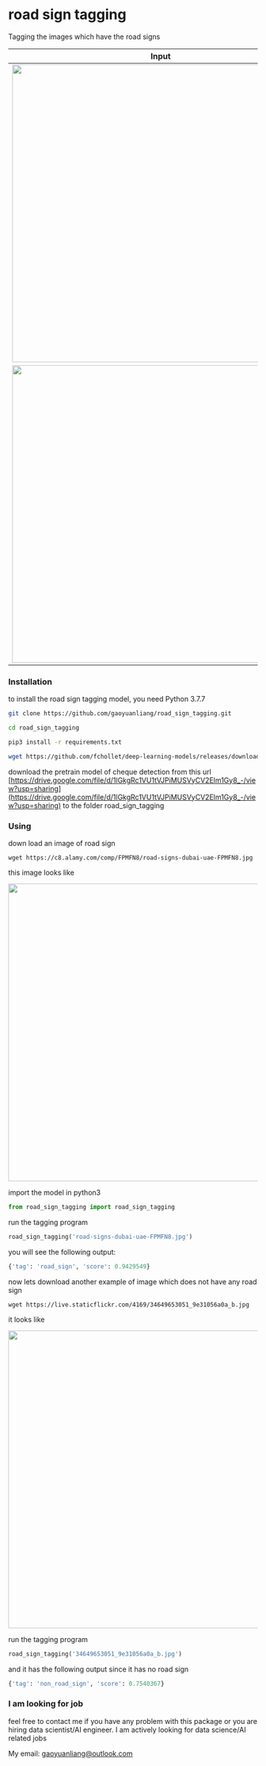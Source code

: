# road sign tagging

Tagging the images which have the road signs 


<table>
  <thead>
    <tr>
      <th>Input</th>
      <th>Output</th>
    </tr>
  </thead>
  <tr>
    <td>
      <img src="https://www.guide2dubai.com/Portals/0/Images/Living/Transportation/dubai-road-signs.jpg" width="600">
    </td>
    <td>
      <pre>
{
  'tag': 'road_sign', 
  'score': 0.9429549
}
</pre>
    </td>
  </tr>
  <tr>
    <td>
      <img src="https://live.staticflickr.com/4169/34649653051_9e31056a0a_b.jpg" width="600">
    </td>
    <td>
      <pre>
{
  'tag': 'non_road_sign', 
  'score': 0.7540367
}
</pre>
    </td>
  </tr>
</table>


### Installation


to install the road sign tagging model, you need Python 3.7.7 

```bash
git clone https://github.com/gaoyuanliang/road_sign_tagging.git

cd road_sign_tagging

pip3 install -r requirements.txt

wget https://github.com/fchollet/deep-learning-models/releases/download/v0.4/xception_weights_tf_dim_ordering_tf_kernels_notop.h5
```

download the pretrain model of cheque detection from this url [https://drive.google.com/file/d/1lGkgRc1VU1tVJPiMUSVyCV2Elm1Gy8_-/view?usp=sharing](https://drive.google.com/file/d/1lGkgRc1VU1tVJPiMUSVyCV2Elm1Gy8_-/view?usp=sharing) to the folder road_sign_tagging


### Using

down load an image of road sign 

```base
wget https://c8.alamy.com/comp/FPMFN8/road-signs-dubai-uae-FPMFN8.jpg
```

this image looks like

<img src="https://www.guide2dubai.com/Portals/0/Images/Living/Transportation/dubai-road-signs.jpg" width="600">

import the model in python3

```python
from road_sign_tagging import road_sign_tagging
```

run the tagging program

```python
road_sign_tagging('road-signs-dubai-uae-FPMFN8.jpg')
```

you will see the following output:

```python
{'tag': 'road_sign', 'score': 0.9429549}
```

now lets download another example of image which does not have any road sign

```base
wget https://live.staticflickr.com/4169/34649653051_9e31056a0a_b.jpg
```

it looks like 

<img src="https://live.staticflickr.com/4169/34649653051_9e31056a0a_b.jpg" width="600">

run the tagging program

```python
road_sign_tagging('34649653051_9e31056a0a_b.jpg')
```

and it has the following output since it has no road sign

```python
{'tag': 'non_road_sign', 'score': 0.7540367}
```

### I am looking for job


feel free to contact me if you have any problem with this package or you are hiring data scientist/AI engineer. I am actively looking for data science/AI related jobs

My email: gaoyuanliang@outlook.com
